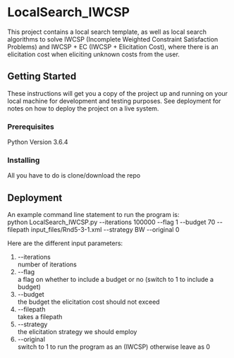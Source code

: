 # LocalSearch_IWCSP
This project contains a local search template, as well as local search algorithms to solve IWCSP (Incomplete Weighted Constraint Satisfaction Problems) and IWCSP + EC (IWCSP + Elicitation Cost), where there is an elicitation cost when eliciting unknown costs from the user.

## Getting Started

These instructions will get you a copy of the project up and running on your local machine for development and testing purposes. See deployment for notes on how to deploy the project on a live system.

### Prerequisites

Python Version 3.6.4

### Installing

All you have to do is clone/download the repo

## Deployment

An example command line statement to run the program is: <br />
python LocalSearch_IWCSP.py --iterations 100000 --flag 1 --budget 70 --filepath input_files/Rnd5-3-1.xml --strategy BW --original 0

Here are the different input parameters:
1) --iterations <br />
  number of iterations
2) --flag <br />
  a flag on whether to include a budget or no (switch to 1 to include a budget)
3) --budget <br />
  the budget the elicitation cost should not exceed
4) --filepath <br />
  takes a filepath
5) --strategy <br />
  the elicitation strategy we should employ
6) --original <br />
  switch to 1 to run the program as an (IWCSP) otherwise leave as 0
